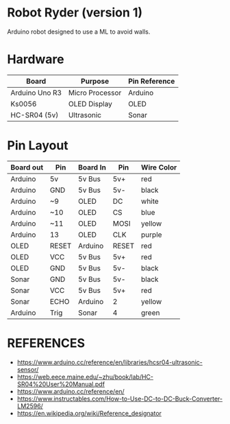# Robot Ryder (version 1)

Arduino robot designed to use a ML to avoid walls.

# Hardware

| Board          | Purpose         | Pin Reference |
| -------------- | --------------  | ------------- |
| Arduino Uno R3 | Micro Processor | Arduino       |
| Ks0056         | OLED Display    | OLED          |
| HC-SR04 (5v)   | Ultrasonic      | Sonar         |


# Pin Layout

| Board out      | Pin             | Board In      |  Pin      | Wire Color |
| -------------- | --------------  | ------------- | --------  | ---------- |
| Arduino        | 5v              | 5v Bus        | 5v+       | red        |
| Arduino        | GND             | 5v Bus        | 5v-       | black      |
| Arduino        | ~9              | OLED          | DC        | white      |
| Arduino        | ~10             | OLED          | CS        | blue       |
| Arduino        | ~11             | OLED          | MOSI      | yellow     |
| Arduino        | 13              | OLED          | CLK       | purple     |
| OLED           | RESET           | Arduino       | RESET     | red        | 
| OLED           | VCC             | 5v Bus        | 5v+       | red        |
| OLED           | GND             | 5v Bus        | 5v-       | black      |
| Sonar          | GND             | 5v Bus        | 5v-       | black      |
| Sonar          | VCC             | 5v Bus        | 5v+       | red        |
| Sonar          | ECHO            | Arduino       | 2         | yellow     |
| Arduino        | Trig            | Sonar         | 4         | green      |


# REFERENCES

* https://www.arduino.cc/reference/en/libraries/hcsr04-ultrasonic-sensor/
* https://web.eece.maine.edu/~zhu/book/lab/HC-SR04%20User%20Manual.pdf
* https://www.arduino.cc/reference/en/
* https://www.instructables.com/How-to-Use-DC-to-DC-Buck-Converter-LM2596/
* https://en.wikipedia.org/wiki/Reference_designator